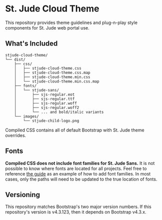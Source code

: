 # St. Jude Cloud Theme
This repository provides theme guidelines and plug-n-play style components for St. Jude web portal use.

## What's Included

```text
stjude-cloud-theme/
└── dist/
    ├── css/
    │   ├── stjude-cloud-theme.css
    │   ├── stjude-cloud-theme.css.map
    │   ├── stjude-cloud-theme.min.css
    │   └── stjude-cloud-theme.min.css.map
    ├── fonts/
    │   └── stjude-sans/
    │       ├── sjs-regular.eot
    │       ├── sjs-regular.ttf
    │       ├── sjs-regular.woff
    │       ├── sjs-regular.woff2
    │       └── ... and bold/italic variants
    └── images/
        └── stjude-child-logo.png
```

Compiled CSS contains all of default Bootstrap with St. Jude theme overrides.

## Fonts
**Compiled CSS does not include font families for St. Jude Sans.** It is not possible to know where fonts are located for all projects. Feel free to reference [the guide](guide/scss/_typography.scss) as an example of how to add font families. In most cases, only the paths will need to be updated to the true location of fonts.

## Versioning
This repository matches Bootstrap's two major version numbers. If this repository's version is v4.3.123, then it depends on Bootstrap v4.3.x.
